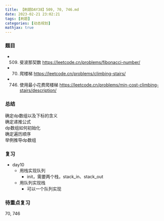 ```yaml
---
title: 【刷题DAY38】509, 70, 746.md
date: 2023-02-21 23:02:21
tags: [刷题] 
categories: [动态规划]
mathjax: true 
---
```


### 题目

- 509. 斐波那契数 https://leetcode.cn/problems/fibonacci-number/
- 70. 爬楼梯 https://leetcode.cn/problems/climbing-stairs/
- 746. 使用最小花费爬楼梯 https://leetcode.cn/problems/min-cost-climbing-stairs/description/

### 总结   
> 
确定dp数组以及下标的含义   
确定递推公式   
dp数组如何初始化   
确定遍历顺序   
举例推导dp数组   

### 复习
- day10
    - 用栈实现队列
        - init，需要两个栈，stack_in、stack_out
    - 用队列实现栈
        - 可以一个队列实现


### 待重点复习   
70, 746